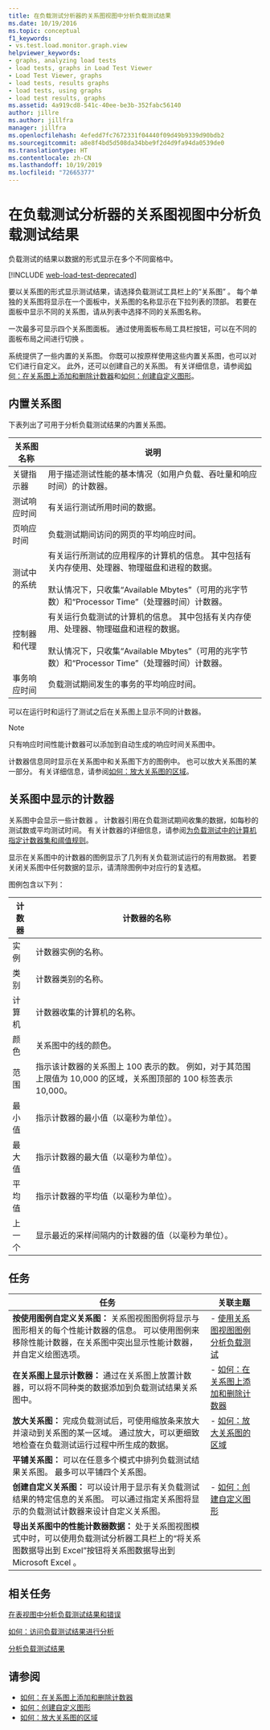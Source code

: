 ```yaml
---
title: 在负载测试分析器的关系图视图中分析负载测试结果
ms.date: 10/19/2016
ms.topic: conceptual
f1_keywords:
- vs.test.load.monitor.graph.view
helpviewer_keywords:
- graphs, analyzing load tests
- load tests, graphs in Load Test Viewer
- Load Test Viewer, graphs
- load tests, results graphs
- load tests, using graphs
- load test results, graphs
ms.assetid: 4a919cd8-541c-40ee-be3b-352fabc56140
author: jillre
ms.author: jillfra
manager: jillfra
ms.openlocfilehash: 4efedd7fc7672331f04440f09d49b9339d90bdb2
ms.sourcegitcommit: a8e8f4bd5d508da34bbe9f2d4d9fa94da0539de0
ms.translationtype: HT
ms.contentlocale: zh-CN
ms.lasthandoff: 10/19/2019
ms.locfileid: "72665377"
---
```

# <a name="analyze-load-test-results-in-the-graphs-view-of-the-load-test-analyzer"></a>在负载测试分析器的关系图视图中分析负载测试结果

负载测试的结果以数据的形式显示在多个不同窗格中。

[!INCLUDE [web-load-test-deprecated](includes/web-load-test-deprecated.md)]

要以关系图的形式显示测试结果，请选择负载测试工具栏上的“关系图”   。 每个单独的关系图将显示在一个面板中，关系图的名称显示在下拉列表的顶部。 若要在面板中显示不同的关系图，请从列表中选择不同的关系图名称。

一次最多可显示四个关系图面板。 通过使用面板布局工具栏按钮，可以在不同的面板布局之间进行切换  。

系统提供了一些内置的关系图。 你既可以按原样使用这些内置关系图，也可以对它们进行自定义。 此外，还可以创建自己的关系图。 有关详细信息，请参阅[如何：在关系图上添加和删除计数器](../test/how-to-add-and-delete-counters-on-graphs-in-load-test-results.md)和[如何：创建自定义图形](../test/how-to-create-custom-graphs-in-load-test-results.md)。

## <a name="built-in-graphs"></a>内置关系图

下表列出了可用于分析负载测试结果的内置关系图。

|关系图名称|说明|
|-|-|
|关键指示器|用于描述测试性能的基本情况（如用户负载、吞吐量和响应时间）的计数器。|
|测试响应时间|有关运行测试所用时间的数据。|
|页响应时间|负载测试期间访问的网页的平均响应时间。|
|测试中的系统|有关运行所测试的应用程序的计算机的信息。 其中包括有关内存使用、处理器、物理磁盘和进程的数据。<br /><br /> 默认情况下，只收集“Available Mbytes”（可用的兆字节数）和“Processor Time”（处理器时间）计数器。|
|控制器和代理|有关运行负载测试的计算机的信息。 其中包括有关内存使用、处理器、物理磁盘和进程的数据。<br /><br /> 默认情况下，只收集“Available Mbytes”（可用的兆字节数）和“Processor Time”（处理器时间）计数器。|
|事务响应时间|负载测试期间发生的事务的平均响应时间。|

可以在运行时和运行了测试之后在关系图上显示不同的计数器。

> [!NOTE]
> 只有响应时间性能计数器可以添加到自动生成的响应时间关系图中。

计数器信息同时显示在关系图中和关系图下方的图例中。 也可以放大关系图的某一部分。 有关详细信息，请参阅[如何：放大关系图的区域](../test/how-to-zoom-in-on-a-region-of-the-graph-in-load-test-results.md)。

## <a name="counters-displayed-in-graphs"></a>关系图中显示的计数器

关系图中会显示一些计数器  。 计数器引用在负载测试期间收集的数据，如每秒的测试数或平均测试时间。 有关计数器的详细信息，请参阅[为负载测试中的计算机指定计数器集和阈值规则](../test/specify-counter-sets-and-threshold-rules-for-load-testing.md)。

显示在关系图中的计数器的图例显示了几列有关负载测试运行的有用数据。 若要关闭关系图中任何数据的显示，请清除图例中对应行的复选框。

图例包含以下列：

|计数器|计数器的名称|
|-|-|
|实例|计数器实例的名称。|
|类别|计数器类别的名称。|
|计算机|计数器收集的计算机的名称。|
|颜色|关系图中的线的颜色。|
|范围|指示该计数器的关系图上 100 表示的数。 例如，对于其范围上限值为 10,000 的区域，关系图顶部的 100 标签表示 10,000。|
|最小值|指示计数器的最小值（以毫秒为单位）。|
|最大值|指示计数器的最大值（以毫秒为单位）。|
|平均值|指示计数器的平均值（以毫秒为单位）。|
|上一个|显示最近的采样间隔内的计数器的值（以毫秒为单位）。|

## <a name="tasks"></a>任务

|任务|关联主题|
|-|-|
|**按使用图例自定义关系图：** 关系图视图图例将显示与图形相关的每个性能计数器的信息。 可以使用图例来移除性能计数器，在关系图中突出显示性能计数器，并自定义绘图选项。|-   [使用关系图视图图例分析负载测试](../test/use-the-graphs-view-legend-to-analyze-load-tests.md)|
|**在关系图上显示计数器：** 通过在关系图上放置计数器，可以将不同种类的数据添加到负载测试结果关系图中。|-   [如何：在关系图上添加和删除计数器](../test/how-to-add-and-delete-counters-on-graphs-in-load-test-results.md)|
|**放大关系图：** 完成负载测试后，可使用缩放条来放大并滚动到关系图的某一区域。 通过放大，可以更细致地检查在负载测试运行过程中所生成的数据。|-   [如何：放大关系图的区域](../test/how-to-zoom-in-on-a-region-of-the-graph-in-load-test-results.md)|
|**平铺关系图：** 可以在任意多个模式中排列负载测试结果关系图。 最多可以平铺四个关系图。||
|**创建自定义关系图：** 可以设计用于显示有关负载测试结果的特定信息的关系图。 可以通过指定关系图将显示的负载测试计数器来设计自定义关系图。|-   [如何：创建自定义图形](../test/how-to-create-custom-graphs-in-load-test-results.md)|
|**导出关系图中的性能计数器数据：** 处于关系图视图模式中时，可以使用负载测试分析器工具栏上的“将关系图数据导出到 Excel”按钮将关系图数据导出到 Microsoft Excel    。||

## <a name="related-tasks"></a>相关任务

[在表视图中分析负载测试结果和错误](../test/analyze-load-test-results-and-errors-in-the-tables-view.md)

[如何：访问负载测试结果进行分析](../test/how-to-access-load-test-results-for-analysis.md)

[分析负载测试结果](../test/analyze-load-test-results-using-the-load-test-analyzer.md)

## <a name="see-also"></a>请参阅

- [如何：在关系图上添加和删除计数器](../test/how-to-add-and-delete-counters-on-graphs-in-load-test-results.md)
- [如何：创建自定义图形](../test/how-to-create-custom-graphs-in-load-test-results.md)
- [如何：放大关系图的区域](../test/how-to-zoom-in-on-a-region-of-the-graph-in-load-test-results.md)